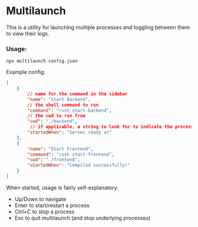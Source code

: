 # Multilaunch

This is a utility for launching multiple processes and toggling between them to view their logs.

### Usage:

```
npx multilaunch config.json
```

Example config:

```json
[
    {
        // name for the command in the sidebar
        "name": "Start Backend", 
        // the shell command to run
        "command": "rush start-backend", 
        // the cwd to run from
        "cwd": "./backend", 
         // if applicable, a string to look for to indicate the process has started up
        "startedWhen": "Server ready at"
    },
    {
        "name": "Start Frontend",
        "command": "rush start-frontend",
        "cwd": "./frontend",
        "startedWhen": "Compiled successfully!"
    }
]
```

When started, usage is fairly self-explanatory:

- Up/Down to navigate
- Enter to start/restart a process
- Ctrl+C to stop a process
- Esc to quit multilaunch (and stop underlying processes)
